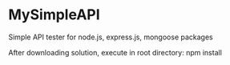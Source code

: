 # MySimpleAPI
Simple API tester for node.js, express.js, mongoose packages

After downloading solution, execute in root directory: npm install

